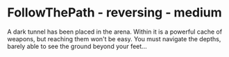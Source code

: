 # FollowThePath - reversing - medium

A dark tunnel has been placed in the arena. Within it is a powerful cache of weapons, but reaching them won't be easy. You must navigate the depths, barely able to see the ground beyond your feet...

